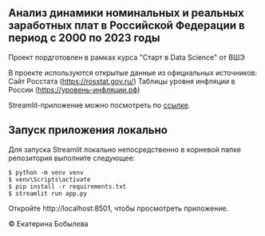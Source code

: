 ## Анализ динамики номинальных и реальных заработных плат в Российской Федерации в период с 2000 по 2023 годы

Проект пордготовлен в рамках курса "Старт в Data Science" от ВШЭ

В проекте используются открытые данные из официальных источников:
Сайт Росстата (https://rosstat.gov.ru/)
Таблицы уровня инфляции в России (https://уровень-инфляции.рф)

Streamlit-приложение можно посмотреть по [ссылке](https://dynamics-real-wages.streamlit.app/).

## Запуск приложения локально

Для запуска Streamlit локально непосредственно в корневой папке репозитория выполните следующее:

```Командная строка
$ python -m venv venv
$ venv\Scripts\activate
$ pip install -r requirements.txt
$ streamlit run app.py
```
Откройте http://localhost:8501, чтобы просмотреть приложение.


&copy; Екатерина Бобылева
